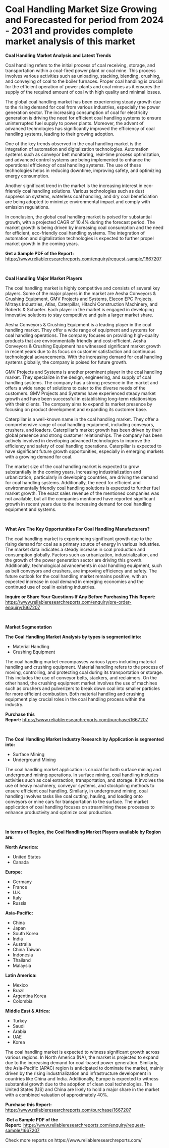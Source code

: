<p><h1>Coal Handling Market Size Growing and Forecasted for period from 2024 - 2031 and provides complete market analysis of this market</h1></p><p><strong>Coal Handling Market Analysis and Latest Trends</strong></p>
<p><p>Coal handling refers to the initial process of coal receiving, storage, and transportation within a coal-fired power plant or coal mine. This process involves various activities such as unloading, stacking, blending, crushing, and conveying of coal to the boiler furnaces. Proper coal handling is crucial for the efficient operation of power plants and coal mines as it ensures the supply of the required amount of coal with high quality and minimal losses.</p><p>The global coal handling market has been experiencing steady growth due to the rising demand for coal from various industries, especially the power generation sector. The increasing consumption of coal for electricity generation is driving the need for efficient coal handling systems to ensure uninterrupted fuel supply to power plants. Moreover, the advent of advanced technologies has significantly improved the efficiency of coal handling systems, leading to their growing adoption.</p><p>One of the key trends observed in the coal handling market is the integration of automation and digitalization technologies. Automation systems such as conveyor belt monitoring, real-time process optimization, and advanced control systems are being implemented to enhance the operational efficiency of coal handling systems. The use of these technologies helps in reducing downtime, improving safety, and optimizing energy consumption.</p><p>Another significant trend in the market is the increasing interest in eco-friendly coal handling solutions. Various technologies such as dust suppression systems, waterless coal handling, and dry coal beneficiation are being adopted to minimize environmental impact and comply with emission regulations.</p><p>In conclusion, the global coal handling market is poised for substantial growth, with a projected CAGR of 10.4% during the forecast period. The market growth is being driven by increasing coal consumption and the need for efficient, eco-friendly coal handling systems. The integration of automation and digitalization technologies is expected to further propel market growth in the coming years.</p></p>
<p><strong>Get a Sample PDF of the Report:&nbsp;</strong> <a href="https://www.reliableresearchreports.com/enquiry/request-sample/1667207">https://www.reliableresearchreports.com/enquiry/request-sample/1667207</a></p>
<p>&nbsp;</p>
<p><strong>Coal Handling Major Market Players</strong></p>
<p><p>The coal handling market is highly competitive and consists of several key players. Some of the major players in the market are Aesha Conveyors & Crushing Equipment, GMV Projects and Systems, Elecon EPC Projects, Mitrays Industries, Atlas, Caterpillar, Hitachi Construction Machinery, and Roberts & Schaefer. Each player in the market is engaged in developing innovative solutions to stay competitive and gain a larger market share.</p><p>Aesha Conveyors & Crushing Equipment is a leading player in the coal handling market. They offer a wide range of equipment and systems for coal handling operations. The company focuses on providing high-quality products that are environmentally friendly and cost-efficient. Aesha Conveyors & Crushing Equipment has witnessed significant market growth in recent years due to its focus on customer satisfaction and continuous technological advancements. With the increasing demand for coal handling systems globally, the company is poised for future growth.</p><p>GMV Projects and Systems is another prominent player in the coal handling market. They specialize in the design, engineering, and supply of coal handling systems. The company has a strong presence in the market and offers a wide range of solutions to cater to the diverse needs of the customers. GMV Projects and Systems have experienced steady market growth and have been successful in establishing long-term relationships with their clients. The company aims to expand its market presence by focusing on product development and expanding its customer base.</p><p>Caterpillar is a well-known name in the coal handling market. They offer a comprehensive range of coal handling equipment, including conveyors, crushers, and loaders. Caterpillar's market growth has been driven by their global presence and strong customer relationships. The company has been actively involved in developing advanced technologies to improve the efficiency and safety of coal handling operations. Caterpillar is expected to have significant future growth opportunities, especially in emerging markets with a growing demand for coal.</p><p>The market size of the coal handling market is expected to grow substantially in the coming years. Increasing industrialization and urbanization, particularly in developing countries, are driving the demand for coal handling systems. Additionally, the need for efficient and environmentally friendly coal handling solutions is expected to further fuel market growth. The exact sales revenue of the mentioned companies was not available, but all the companies mentioned have reported significant growth in recent years due to the increasing demand for coal handling equipment and systems.</p></p>
<p>&nbsp;</p>
<p><strong>What Are The Key Opportunities For Coal Handling Manufacturers?</strong></p>
<p><p>The coal handling market is experiencing significant growth due to the rising demand for coal as a primary source of energy in various industries. The market data indicates a steady increase in coal production and consumption globally. Factors such as urbanization, industrialization, and the growth of the power generation sector are driving this growth. Additionally, technological advancements in coal handling equipment, such as belt conveyors and crushers, are improving efficiency and safety. The future outlook for the coal handling market remains positive, with an expected increase in coal demand in emerging economies and the continued use of coal in existing industries.</p></p>
<p><strong>Inquire or Share Your Questions If Any Before Purchasing This Report:</strong> <a href="https://www.reliableresearchreports.com/enquiry/pre-order-enquiry/1667207">https://www.reliableresearchreports.com/enquiry/pre-order-enquiry/1667207</a></p>
<p>&nbsp;</p>
<p><strong>Market Segmentation</strong></p>
<p><strong>The Coal Handling Market Analysis by types is segmented into:</strong></p>
<p><ul><li>Material Handling</li><li>Crushing Equipment</li></ul></p>
<p><p>The coal handling market encompasses various types including material handling and crushing equipment. Material handling refers to the process of moving, controlling, and protecting coal during its transportation or storage. This includes the use of conveyor belts, stackers, and reclaimers. On the other hand, the crushing equipment market involves the use of machines such as crushers and pulverizers to break down coal into smaller particles for more efficient combustion. Both material handling and crushing equipment play crucial roles in the coal handling process within the industry.</p></p>
<p><strong>Purchase this Report:&nbsp;</strong><a href="https://www.reliableresearchreports.com/purchase/1667207">https://www.reliableresearchreports.com/purchase/1667207</a></p>
<p>&nbsp;</p>
<p><strong>The Coal Handling Market Industry Research by Application is segmented into:</strong></p>
<p><ul><li>Surface Mining</li><li>Underground Mining</li></ul></p>
<p><p>The coal handling market application is crucial for both surface mining and underground mining operations. In surface mining, coal handling includes activities such as coal extraction, transportation, and storage. It involves the use of heavy machinery, conveyor systems, and stockpiling methods to ensure efficient coal handling. Similarly, in underground mining, coal handling involves tasks like coal cutting, hauling, and loading onto conveyors or mine cars for transportation to the surface. The market application of coal handling focuses on streamlining these processes to enhance productivity and optimize coal production.</p></p>
<p>&nbsp;</p>
<p><strong>In terms of Region, the Coal Handling Market Players available by Region are:</strong></p>
<p>
    <p> <strong> North America: </strong>
        <ul>
            <li>United States</li>
            <li>Canada</li>
        </ul>
        </p> 
    <p> <strong> Europe: </strong>
        <ul>
            <li>Germany</li>
            <li>France</li>
            <li>U.K.</li>
            <li>Italy</li>
            <li>Russia</li>
        </ul>
        </p> 
    <p> <strong> Asia-Pacific: </strong>
        <ul>
            <li>China</li>
            <li>Japan</li>
            <li>South Korea</li>
            <li>India</li>
            <li>Australia</li>
            <li>China Taiwan</li>
            <li>Indonesia</li>
            <li>Thailand</li>
            <li>Malaysia</li>
        </ul>
        </p> 
    <p> <strong> Latin America: </strong>
        <ul>
            <li>Mexico</li>
            <li>Brazil</li>
            <li>Argentina Korea</li>
            <li>Colombia</li>
        </ul>
        </p> 
    <p> <strong> Middle East & Africa: </strong>
        <ul>
            <li>Turkey</li>
            <li>Saudi</li>
            <li>Arabia</li>
            <li>UAE</li>
            <li>Korea</li>
        </ul>
    </p>
    </p>
<p><p>The coal handling market is expected to witness significant growth across various regions. In North America (NA), the market is projected to expand due to the increasing demand for coal-based power generation. Similarly, the Asia-Pacific (APAC) region is anticipated to dominate the market, mainly driven by the rising industrialization and infrastructure development in countries like China and India. Additionally, Europe is expected to witness substantial growth due to the adoption of clean coal technologies. The United States (US) and China are likely to hold a major share in the market with a combined valuation of approximately 40%.</p></p>
<p><strong>Purchase this Report: </strong><a href="https://www.reliableresearchreports.com/purchase/1667207">https://www.reliableresearchreports.com/purchase/1667207</a></p>
<p>&nbsp;<strong>Get a Sample PDF of the Report:&nbsp;&nbsp;</strong><a href="https://www.reliableresearchreports.com/enquiry/request-sample/1667207">https://www.reliableresearchreports.com/enquiry/request-sample/1667207</a></p>
<p><strong></strong></p>
<p>Check more reports on https://www.reliableresearchreports.com/</p>